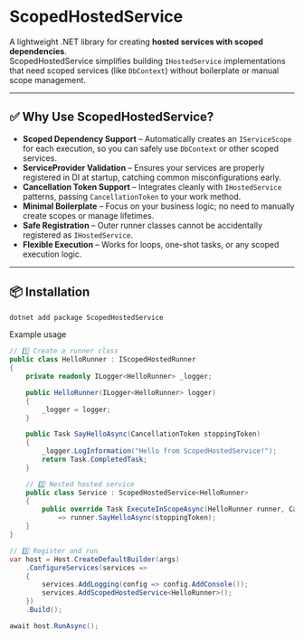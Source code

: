 # ScopedHostedService

A lightweight .NET library for creating **hosted services with scoped dependencies**.  
ScopedHostedService simplifies building `IHostedService` implementations that need scoped services (like `DbContext`) without boilerplate or manual scope management.

---

## ✅ Why Use ScopedHostedService?

- **Scoped Dependency Support** – Automatically creates an `IServiceScope` for each execution, so you can safely use `DbContext` or other scoped services.  
- **ServiceProvider Validation** – Ensures your services are properly registered in DI at startup, catching common misconfigurations early.  
- **Cancellation Token Support** – Integrates cleanly with `IHostedService` patterns, passing `CancellationToken` to your work method.  
- **Minimal Boilerplate** – Focus on your business logic; no need to manually create scopes or manage lifetimes.  
- **Safe Registration** – Outer runner classes cannot be accidentally registered as `IHostedService`.  
- **Flexible Execution** – Works for loops, one-shot tasks, or any scoped execution logic.

---

## 📦 Installation

```bash
dotnet add package ScopedHostedService
```

Example usage
```c#
// 1️⃣ Create a runner class
public class HelloRunner : IScopedHostedRunner
{
    private readonly ILogger<HelloRunner> _logger;

    public HelloRunner(ILogger<HelloRunner> logger)
    {
        _logger = logger;
    }

    public Task SayHelloAsync(CancellationToken stoppingToken)
    {
        _logger.LogInformation("Hello from ScopedHostedService!");
        return Task.CompletedTask;
    }

    // 2️⃣ Nested hosted service
    public class Service : ScopedHostedService<HelloRunner>
    {
        public override Task ExecuteInScopeAsync(HelloRunner runner, CancellationToken stoppingToken)
            => runner.SayHelloAsync(stoppingToken);
    }
}

// 3️⃣ Register and run
var host = Host.CreateDefaultBuilder(args)
    .ConfigureServices(services =>
    {
        services.AddLogging(config => config.AddConsole());
        services.AddScopedHostedService<HelloRunner>();
    })
    .Build();

await host.RunAsync();
```
